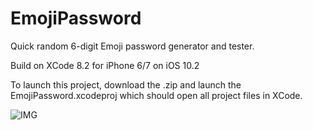 # EmojiPassword
Quick random 6-digit Emoji password generator and tester. 

Build on XCode 8.2 for iPhone 6/7 on iOS 10.2

To launch this project, download the .zip and launch the EmojiPassword.xcodeproj which should open all project files in XCode. 

![IMG](http://imgh.us/Screen_Shot_2017-03-20_at_10.08.33_AM.png)
